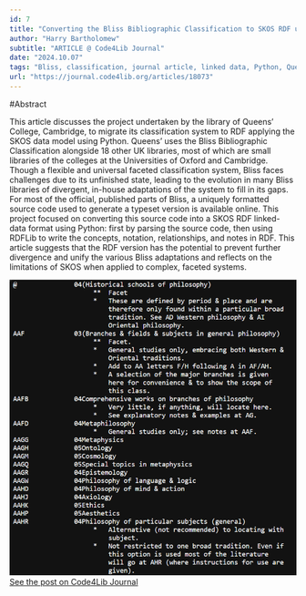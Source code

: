 ```yaml
---
id: 7
title: "Converting the Bliss Bibliographic Classification to SKOS RDF using Python RDFLib"
author: "Harry Bartholomew"
subtitle: "ARTICLE @ Code4Lib Journal"
date: "2024.10.07"
tags: "Bliss, classification, journal article, linked data, Python, Queens' College, RDF, SKOS"
url: "https://journal.code4lib.org/articles/18073"
---
```

#Abstract

This article discusses the project undertaken by the library of Queens’ College, Cambridge, to migrate its
classification system to RDF applying the SKOS data model using Python. Queens’ uses the Bliss Bibliographic
Classification alongside 18 other UK libraries, most of which are small libraries of the colleges at the Universities of
Oxford and Cambridge. Though a flexible and universal faceted classification system, Bliss faces challenges due to its
unfinished state, leading to the evolution in many Bliss libraries of divergent, in-house adaptations of the system to
fill in its gaps. For most of the official, published parts of Bliss, a uniquely formatted source code used to generate
a typeset version is available online. This project focused on converting this source code into a SKOS RDF linked-data
format using Python: first by parsing the source code, then using RDFLib to write the concepts, notation, relationships,
and notes in RDF. This article suggests that the RDF version has the potential to prevent further divergence and unify
the various Bliss adaptations and reflects on the limitations of SKOS when applied to complex, faceted systems.


![image](/images/blog_07.png)\
[See the post on Code4Lib Journal](https://journal.code4lib.org/articles/18073)

